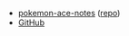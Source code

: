 *   [pokemon-ace-notes](https://pomeg-letterbombers.github.io/pokemon-ace-notes/) ([repo](https://github.com/pomeg-letterbombers/pokemon-ace-notes/))
*   [GitHub](https://github.com/pomeg-letterbombers)
